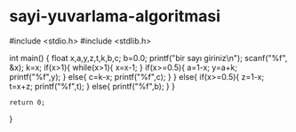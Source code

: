 # sayi-yuvarlama-algoritmasi

#include <stdio.h>
#include <stdlib.h>

int main()
{
    float x,a,y,z,t,k,b,c;
    b=0.0;
    printf("bir sayı giriniz\n");
    scanf("%f", &x);
    k=x;
    if(x>1){
    while(x>1){
        x=x-1;
    }
    if(x>=0.5){
    a=1-x;
    y=a+k;
    printf("%f",y);
    }
    else{
        c=k-x;
        printf("%f",c);
    }
    }
    else{
        if(x>=0.5){
        z=1-x;
        t=x+z;
        printf("%f",t);
        }
        else{
            printf("%f",b);
        }
    }
    
    return 0;
}
